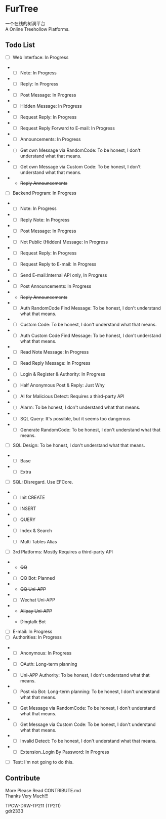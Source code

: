 # FurTree
一个在线的树洞平台  
A Online Treehollow Platforms.  
## Todo List
- [ ] Web Interface: In Progress
- - [ ] Note: In Progress
- - [ ] Reply: In Progress
- - [ ] Post Message: In Progress
- - [ ] Hidden Message: In Progress
- - [ ] Request Reply: In Progress
- - [ ] Request Reply Forward to E-mail: In Progress
- - [ ] Announcements: In Progress
- - [ ] Get own Message via RandomCode: To be honest, I don't understand what that means.
- - [ ] Get own Message via Custom Code: To be honest, I don't understand what that means.
- - ~~Reply Announcements~~
- [ ] Backend Program: In Progress
- - [ ] Note: In Progress
- - [ ] Reply Note: In Progress
- - [ ] Post Message: In Progress
- - [ ] Not Public (Hidden) Message: In Progress
- - [ ] Request Reply: In Progress
- - [ ] Request Reply to E-mail: In Progress
- - [ ] Send E-mail:Internal API only, In Progress
- - [ ] Post Announcements: In Progress
- - ~~Reply Announcements~~
- - [ ] Auth RandomCode Find Message: To be honest, I don't understand what that means.
- - [ ] Custom Code: To be honest, I don't understand what that means.
- - [ ] Auth Custom Code Find Message: To be honest, I don't understand what that means.
- - [ ] Read Note Message: In Progress
- - [ ] Read Reply Message: In Progress
- - [ ] Login & Register & Authority: In Progress
- - [ ] Half Anonymous Post & Reply: Just Why
- - [ ] AI for Malicious Detect: Requires a third-party API
- - [ ] Alarm: To be honest, I don't understand what that means.
- - [ ] SQL Query: It's possible, but it seems too dangerous
- - [ ] Generate RandomCode: To be honest, I don't understand what that means.
- [ ] SQL Design: To be honest, I don't understand what that means.
- - [ ] Base
- - [ ] Extra
- [ ] SQL: Disregard. Use EFCore.
- - [ ] Init CREATE
- - [ ] INSERT
- - [ ] QUERY
- - [ ] Index & Search
- - [ ] Multi Tables Alias
- [ ] 3rd Platforms: Mostly Requires a third-party API
- - ~~QQ~~
- - [ ] QQ Bot: Planned
- - ~~QQ Uni-APP~~
- - [ ] Wechat Uni-APP
- - ~~Alipay Uni-APP~~
- - ~~Dingtalk Bot~~
- [ ] E-mail: In Progress
- [ ] Authorities: In Progress
- - [ ] Anonymous: In Progress
- - [ ] OAuth: Long-term planning
- - [ ] Uni-APP Authority: To be honest, I don't understand what that means.
- - [ ] Post via Bot: Long-term planning: To be honest, I don't understand what that means.
- - [ ] Get Message via RandomCode: To be honest, I don't understand what that means.
- - [ ] Get Message via Custom Code: To be honest, I don't understand what that means.
- - [ ] Invalid Detect: To be honest, I don't understand what that means.
- - [ ] Extension_Login By Password: In Progress
- [ ] Test: I'm not going to do this.
## Contribute
More Please Read CONTRIBUTE.md  
Thanks Very Much!!!  
  
TPCW-DRW-TP211 (TP211)  
gdr2333  

